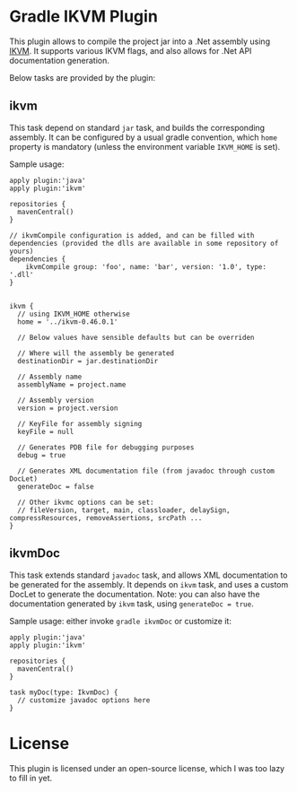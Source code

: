 # Gradle IKVM Plugin

This plugin allows to compile the project jar into a .Net assembly using [IKVM](http://www.ikvm.net/).
It supports various IKVM flags, and also allows for .Net API documentation generation.

Below tasks are provided by the plugin:

## ikvm

This task depend on standard `jar` task, and builds the corresponding assembly.
It can be configured by a usual gradle convention, which `home` property is mandatory (unless the environment variable `IKVM_HOME` is set).

Sample usage:

    apply plugin:'java'
    apply plugin:'ikvm'

    repositories {
      mavenCentral()
    }
    
    // ikvmCompile configuration is added, and can be filled with dependencies (provided the dlls are available in some repository of yours)
    dependencies {
        ikvmCompile group: 'foo', name: 'bar', version: '1.0', type: '.dll'
    }
    
    
    ikvm {
      // using IKVM_HOME otherwise
      home = '../ikvm-0.46.0.1'
      
      // Below values have sensible defaults but can be overriden
      
      // Where will the assembly be generated
      destinationDir = jar.destinationDir
      
      // Assembly name
      assemblyName = project.name
      
      // Assembly version
      version = project.version
      
      // KeyFile for assembly signing
      keyFile = null
      
      // Generates PDB file for debugging purposes
      debug = true
      
      // Generates XML documentation file (from javadoc through custom DocLet)
      generateDoc = false
      
      // Other ikvmc options can be set:
      // fileVersion, target, main, classloader, delaySign, compressResources, removeAssertions, srcPath ...
    }


## ikvmDoc

This task extends standard `javadoc` task, and allows XML documentation to be generated for the assembly.
It depends on `ikvm` task, and uses a custom DocLet to generate the documentation.
Note: you can also have the documentation generated by `ikvm` task, using `generateDoc = true`.

Sample usage: either invoke `gradle ikvmDoc` or customize it:

    apply plugin:'java'
    apply plugin:'ikvm'

    repositories {
      mavenCentral()
    }
    
    task myDoc(type: IkvmDoc) {
      // customize javadoc options here
    }

# License

This plugin is licensed under an open-source license, which I was too lazy to fill in yet.